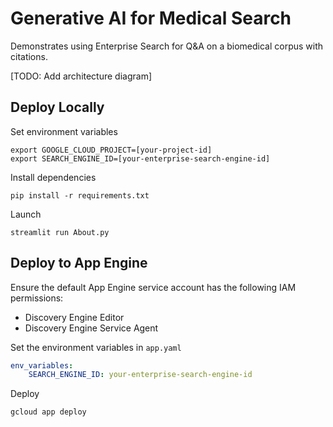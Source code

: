 # Generative AI for Medical Search

Demonstrates using Enterprise Search for Q&A on a biomedical corpus with citations.  

[TODO: Add architecture diagram]

## Deploy Locally
Set environment variables
```commandline
export GOOGLE_CLOUD_PROJECT=[your-project-id]
export SEARCH_ENGINE_ID=[your-enterprise-search-engine-id]
```
Install dependencies
```commandline
pip install -r requirements.txt
```
Launch
```commandline
streamlit run About.py
```

## Deploy to App Engine

Ensure the default App Engine service account has the following IAM permissions:
- Discovery Engine Editor
- Discovery Engine Service Agent

Set the environment variables in `app.yaml`
```yaml
env_variables:
    SEARCH_ENGINE_ID: your-enterprise-search-engine-id
```

Deploy
```commandline
gcloud app deploy
```